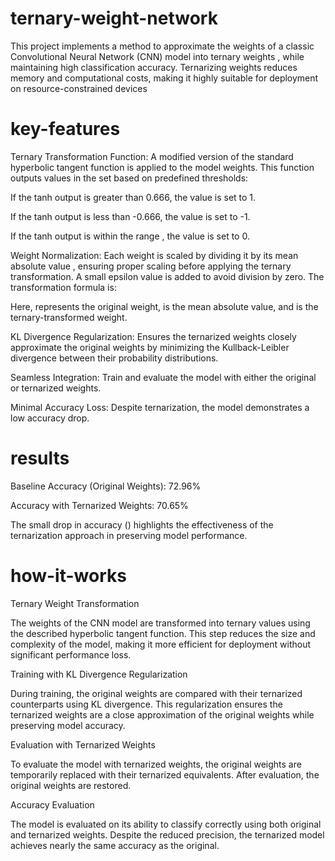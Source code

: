 # ternary-weight-network
This project implements a method to approximate the weights of a classic Convolutional Neural Network (CNN) model into ternary weights , while maintaining high classification accuracy. Ternarizing weights reduces memory and computational costs, making it highly suitable for deployment on resource-constrained devices
# key-features
Ternary Transformation Function: A modified version of the standard hyperbolic tangent function is applied to the model weights. This function outputs values in the set  based on predefined thresholds:

If the tanh output is greater than 0.666, the value is set to 1.

If the tanh output is less than -0.666, the value is set to -1.

If the tanh output is within the range , the value is set to 0.

Weight Normalization: Each weight is scaled by dividing it by its mean absolute value , ensuring proper scaling before applying the ternary transformation. A small epsilon value  is added to avoid division by zero. The transformation formula is:

Here,  represents the original weight,  is the mean absolute value, and  is the ternary-transformed weight.

KL Divergence Regularization: Ensures the ternarized weights closely approximate the original weights by minimizing the Kullback-Leibler divergence between their probability distributions.

Seamless Integration: Train and evaluate the model with either the original or ternarized weights.

Minimal Accuracy Loss: Despite ternarization, the model demonstrates a low accuracy drop.

# results
Baseline Accuracy (Original Weights): 72.96%

Accuracy with Ternarized Weights: 70.65%

The small drop in accuracy () highlights the effectiveness of the ternarization approach in preserving model performance.

# how-it-works
Ternary Weight Transformation

The weights of the CNN model are transformed into ternary values  using the described hyperbolic tangent function. This step reduces the size and complexity of the model, making it more efficient for deployment without significant performance loss.

Training with KL Divergence Regularization

During training, the original weights are compared with their ternarized counterparts using KL divergence. This regularization ensures the ternarized weights are a close approximation of the original weights while preserving model accuracy.

Evaluation with Ternarized Weights

To evaluate the model with ternarized weights, the original weights are temporarily replaced with their ternarized equivalents. After evaluation, the original weights are restored.

Accuracy Evaluation

The model is evaluated on its ability to classify correctly using both original and ternarized weights. Despite the reduced precision, the ternarized model achieves nearly the same accuracy as the original.

